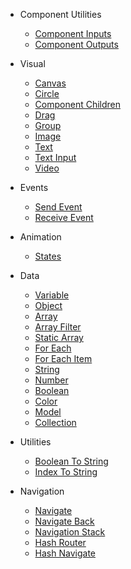 - Component Utilities

  - [Component Inputs](nodes/standard/component-inputs.md)
  - [Component Outputs](nodes/standard/component-outputs.md)

- Visual

  - [Canvas](nodes/visual/canvas.md)
  - [Circle](nodes/visual/circle.md)
  - [Component Children](nodes/visual/component-children.md)
  - [Drag](nodes/visual/drag.md)
  - [Group](nodes/visual/group.md)
  - [Image](nodes/visual/image.md)
  - [Text](nodes/visual/text.md)
  - [Text Input](nodes/visual/text-input.md)
  - [Video](nodes/visual/video.md)

- Events

  - [Send Event](nodes/standard/send-event.md)
  - [Receive Event](nodes/standard/receive-event.md)

- Animation

  - [States](nodes/standard/states.md)

- Data

  - [Variable](/nodes/data/variable.md)
  - [Object](/nodes/data/object.md)
  - [Array](/nodes/data/array.md)
  - [Array Filter](/nodes/data/array-filter.md)
  - [Static Array](/nodes/data/static-array.md)
  - [For Each](/nodes/data/for-each.md)
  - [For Each Item](/nodes/data/for-each-item.md)
  - [String](/nodes/data/string.md)
  - [Number](/nodes/data/number.md)
  - [Boolean](/nodes/data/boolean.md)
  - [Color](/nodes/data/color.md)
  - [Model](/nodes/data/model.md)
  - [Collection](/nodes/data/collection.md)

- Utilities

  - [Boolean To String](nodes/standard/boolean-to-string.md)
  - [Index To String](nodes/standard/index-to-string.md)

- Navigation

  - [Navigate](nodes/navigation/navigate.md)
  - [Navigate Back](nodes/navigation/navigate-back.md)
  - [Navigation Stack](nodes/navigation/navigation-stack.md)
  - [Hash Router](nodes/navigation/hash-router.md)
  - [Hash Navigate](nodes/navigation/hash-navigate.md)
